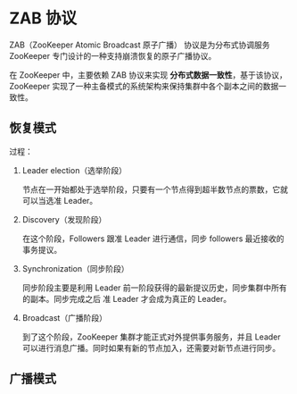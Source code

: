 # ZAB 协议

ZAB（ZooKeeper Atomic Broadcast 原子广播） 协议是为分布式协调服务 ZooKeeper 专门设计的一种支持崩溃恢复的原子广播协议。

在 ZooKeeper 中，主要依赖 ZAB 协议来实现 **分布式数据一致性**，基于该协议，ZooKeeper 实现了一种主备模式的系统架构来保持集群中各个副本之间的数据一致性。

## 恢复模式

过程：

1. Leader election（选举阶段）

   节点在一开始都处于选举阶段，只要有一个节点得到超半数节点的票数，它就可以当选准 Leader。

2. Discovery（发现阶段）

   在这个阶段，Followers 跟准 Leader 进行通信，同步 followers 最近接收的事务提议。

3. Synchronization（同步阶段）

   同步阶段主要是利用 Leader 前一阶段获得的最新提议历史，同步集群中所有的副本。同步完成之后 准 Leader 才会成为真正的 Leader。

4. Broadcast（广播阶段）

   到了这个阶段，ZooKeeper 集群才能正式对外提供事务服务，并且 Leader 可以进行消息广播。同时如果有新的节点加入，还需要对新节点进行同步。

## 广播模式
